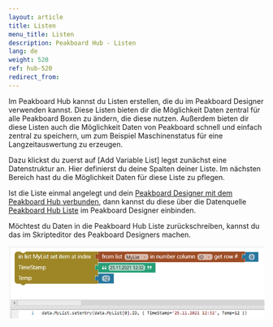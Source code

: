 ```yaml
---
layout: article
title: Listen 
menu_title: Listen 
description: Peakboard Hub - Listen 
lang: de
weight: 520
ref: hub-520
redirect_from:
---
```


Im Peakboard Hub kannst du Listen erstellen, die du im Peakboard Designer verwenden kannst. 
Diese Listen bieten dir die Möglichkeit Daten zentral für alle Peakboard Boxen zu ändern, die diese nutzen. 
Außerdem bieten dir diese Listen auch die Möglichkeit Daten von Peakboard schnell und einfach zentral zu speichern, um zum Beispiel Maschinenstatus für eine Langzeitauswertung zu erzeugen. 

Dazu klickst du zuerst auf [Add Variable List] legst zunächst eine Datenstruktur an. 
Hier definierst du deine Spalten deiner Liste. 
Im nächsten Bereich hast du die Möglichkeit Daten für diese Liste zu pflegen. 

Ist die Liste einmal angelegt und dein [Peakboard Designer mit dem Peakboard Hub verbunden](), dann kannst du diese über die Datenquelle [Peakboard Hub Liste]() im Peakboard Designer einbinden. 

Möchtest du Daten in die Peakboard Hub Liste zurückschreiben, kannst du das im Skripteditor des Peakboard Designers machen. 

![Shared Connections Bild 3](/assets/images/hub/hub_list1.png)
